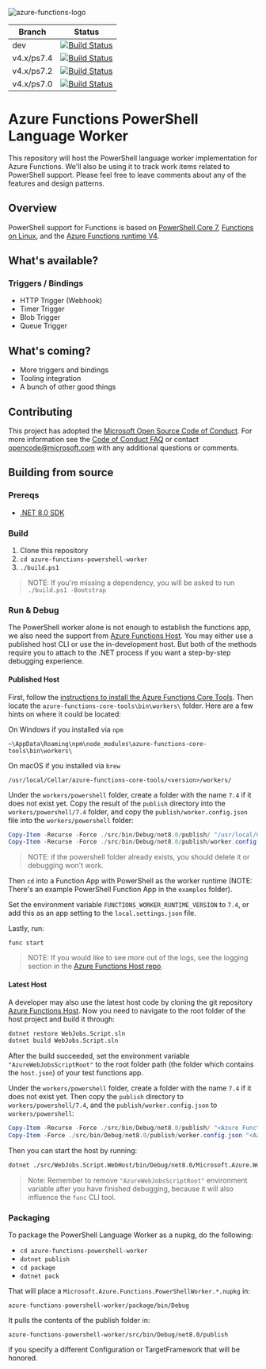 ![azure-functions-logo][]

|Branch|Status|
|---|---|
|dev|[![Build Status](https://dev.azure.com/azfunc/Azure%20Functions/_apis/build/status/Azure.azure-functions-powershell-worker?branchName=dev)](https://dev.azure.com/azfunc/Azure%20Functions/_build/latest?definitionId=21&branchName=dev)|
|v4.x/ps7.4|[![Build Status](https://dev.azure.com/azfunc/Azure%20Functions/_apis/build/status/Azure.azure-functions-powershell-worker?branchName=v3.x%2Fps7)](https://dev.azure.com/azfunc/Azure%20Functions/_build/latest?definitionId=21&branchName=v4.x%2Fps7.4)|
|v4.x/ps7.2|[![Build Status](https://dev.azure.com/azfunc/Azure%20Functions/_apis/build/status/Azure.azure-functions-powershell-worker?branchName=v3.x%2Fps7)](https://dev.azure.com/azfunc/Azure%20Functions/_build/latest?definitionId=21&branchName=v4.x%2Fps7.2)|
|v4.x/ps7.0|[![Build Status](https://dev.azure.com/azfunc/Azure%20Functions/_apis/build/status/Azure.azure-functions-powershell-worker?branchName=v3.x%2Fps7)](https://dev.azure.com/azfunc/Azure%20Functions/_build/latest?definitionId=21&branchName=v4.x%2Fps7.0)|

[azure-functions-logo]: https://raw.githubusercontent.com/Azure/azure-functions-cli/master/src/Azure.Functions.Cli/npm/assets/azure-functions-logo-color-raster.png

# Azure Functions PowerShell Language Worker

This repository will host the PowerShell language worker implementation for Azure Functions.
We'll also be using it to track work items related to PowerShell support.
Please feel free to leave comments about any of the features and design patterns.

## Overview

PowerShell support for Functions is based on [PowerShell Core 7](https://github.com/powershell/powershell),
[Functions on Linux](https://blogs.msdn.microsoft.com/appserviceteam/2017/11/15/functions-on-linux-preview/),
and the [Azure Functions runtime V4](https://docs.microsoft.com/en-us/azure/azure-functions/functions-versions).

## What's available?

### Triggers / Bindings

* HTTP Trigger (Webhook)
* Timer Trigger
* Blob Trigger
* Queue Trigger

## What's coming?

* More triggers and bindings
* Tooling integration
* A bunch of other good things

## Contributing

This project has adopted the [Microsoft Open Source Code of Conduct](https://opensource.microsoft.com/codeofconduct/).
For more information see the [Code of Conduct FAQ](https://opensource.microsoft.com/codeofconduct/faq/)
or contact [opencode@microsoft.com](mailto:opencode@microsoft.com)
with any additional questions or comments.

## Building from source

### Prereqs

* [.NET 8.0 SDK](https://www.microsoft.com/net/download/visual-studio-sdks)

### Build

1. Clone this repository
2. `cd azure-functions-powershell-worker`
3. `./build.ps1`

> NOTE: If you're missing a dependency,
you will be asked to run `./build.ps1 -Bootstrap`

### Run & Debug

The PowerShell worker alone is not enough to establish the functions app, we also need the support from
[Azure Functions Host](https://github.com/Azure/azure-functions-host).
You may either use a published host CLI or use the in-development host.
But both of the methods require you to attach to the .NET process if you want a step-by-step debugging experience.

#### Published Host

First, follow the [instructions to install the Azure Functions Core Tools](https://github.com/Azure/azure-functions-core-tools#installing).
Then locate the `azure-functions-core-tools\bin\workers\` folder.
Here are a few hints on where it could be located:

On Windows if you installed via `npm`
```
~\AppData\Roaming\npm\node_modules\azure-functions-core-tools\bin\workers\
```
On macOS if you installed via `brew`
```
/usr/local/Cellar/azure-functions-core-tools/<version>/workers/
```

Under the `workers/powershell` folder, create a folder with the name `7.4` if it does not exist yet. Copy the result of the `publish` directory into the `workers/powershell/7.4` folder, and copy the `publish/worker.config.json` file into the `workers/powershell` folder:
```powershell
Copy-Item -Recurse -Force ./src/bin/Debug/net8.0/publish/ "/usr/local/Cellar/azure-functions-core-tools/$(func --version)/workers/powershell/7.4"
Copy-Item -Recurse -Force ./src/bin/Debug/net8.0/publish/worker.config.json "/usr/local/Cellar/azure-functions-core-tools/$(func --version)/workers/powershell"
```

> NOTE: if the powershell folder already exists, you should delete it or debugging won't work.

Then `cd` into a Function App with PowerShell as the worker runtime 
(NOTE: There's an example PowerShell Function App in the `examples` folder).

Set the environment variable `FUNCTIONS_WORKER_RUNTIME_VERSION` to `7.4`, or add this as an app setting to the `local.settings.json` file.

Lastly, run:

```
func start
```

> NOTE: If you would like to see more out of the logs, see the logging section in the
[Azure Functions Host repo](https://github.com/Azure/azure-functions-host/wiki/Authoring-&-Testing-Language-Extensions#logs).

#### Latest Host

A developer may also use the latest host code by cloning the git repository [Azure Functions Host](https://github.com/Azure/azure-functions-host).
Now you need to navigate to the root folder of the host project and build it through:

```sh
dotnet restore WebJobs.Script.sln
dotnet build WebJobs.Script.sln
```

After the build succeeded,
set the environment variable `"AzureWebJobsScriptRoot"`
to the root folder path (the folder which contains the `host.json`)
of your test functions app.

Under the `workers/powershell` folder, create a folder with the name `7.4` if it does not exist yet. Then copy the `publish` directory to `workers/powershell/7.4`, and the `publish/worker.config.json` to `workers/powershell`:
```powershell
Copy-Item -Recurse -Force ./src/bin/Debug/net8.0/publish/ "<Azure Functions Host Root>/src/WebJobs.Script.WebHost/bin/Debug/net8.0/workers/powershell/7.4"
Copy-Item -Force ./src/bin/Debug/net8.0/publish/worker.config.json "<Azure Functions Host Root>/src/WebJobs.Script.WebHost/bin/Debug/net8.0/workers/powershell"
```

Then you can start the host by running:
```sh
dotnet ./src/WebJobs.Script.WebHost/bin/Debug/net8.0/Microsoft.Azure.WebJobs.Script.WebHost.dll
```

> Note: Remember to remove `"AzureWebJobsScriptRoot"`
environment variable after you have finished debugging,
because it will also influence the `func` CLI tool.

### Packaging

To package the PowerShell Language Worker as a nupkg, do the following:

* `cd azure-functions-powershell-worker`
* `dotnet publish`
* `cd package`
* `dotnet pack`

That will place a `Microsoft.Azure.Functions.PowerShellWorker.*.nupkg` in:

`azure-functions-powershell-worker/package/bin/Debug`

It pulls the contents of the publish folder in:

`azure-functions-powershell-worker/src/bin/Debug/net8.0/publish`

if you specify a different Configuration or TargetFramework that will be honored.
